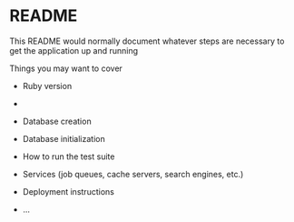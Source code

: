 # README

This README would normally document whatever steps are necessary to get the
application up and running

Things you may want to cover

* Ruby version


*

* Database creation

* Database initialization

* How to run the test suite

* Services (job queues, cache servers, search engines, etc.)

* Deployment instructions

* ...
